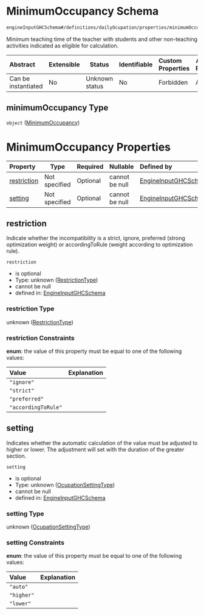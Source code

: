 # MinimumOccupancy Schema

```txt
engineInputGHCSchema#/definitions/dailyOcupation/properties/minimumOccupancy
```

Minimum teaching time of the teacher with students and other non-teaching activities indicated as eligible for calculation.


| Abstract            | Extensible | Status         | Identifiable | Custom Properties | Additional Properties | Access Restrictions | Defined In                                                         |
| :------------------ | ---------- | -------------- | ------------ | :---------------- | --------------------- | ------------------- | ------------------------------------------------------------------ |
| Can be instantiated | No         | Unknown status | No           | Forbidden         | Allowed               | none                | [ghc.schema.json\*](../out/ghc.schema.json "open original schema") |

## minimumOccupancy Type

`object` ([MinimumOccupancy](ghc-definitions-dailyocupation-properties-minimumoccupancy.md))

# MinimumOccupancy Properties

| Property                    | Type          | Required | Nullable       | Defined by                                                                                                                                                        |
| :-------------------------- | ------------- | -------- | -------------- | :---------------------------------------------------------------------------------------------------------------------------------------------------------------- |
| [restriction](#restriction) | Not specified | Optional | cannot be null | [EngineInputGHCSchema](ghc-definitions-restrictiontype.md "engineInputGHCSchema#/definitions/dailyOcupation/properties/minimumOccupancy/properties/restriction")  |
| [setting](#setting)         | Not specified | Optional | cannot be null | [EngineInputGHCSchema](ghc-definitions-ocupationsettingtype.md "engineInputGHCSchema#/definitions/dailyOcupation/properties/minimumOccupancy/properties/setting") |

## restriction

Indicate whether the incompatibility is a strict, ignore, preferred (strong optimization weight) or accordingToRule (weight according to optimization rule).


`restriction`

-   is optional
-   Type: unknown ([RestrictionType](ghc-definitions-restrictiontype.md))
-   cannot be null
-   defined in: [EngineInputGHCSchema](ghc-definitions-restrictiontype.md "engineInputGHCSchema#/definitions/dailyOcupation/properties/minimumOccupancy/properties/restriction")

### restriction Type

unknown ([RestrictionType](ghc-definitions-restrictiontype.md))

### restriction Constraints

**enum**: the value of this property must be equal to one of the following values:

| Value               | Explanation |
| :------------------ | ----------- |
| `"ignore"`          |             |
| `"strict"`          |             |
| `"preferred"`       |             |
| `"accordingToRule"` |             |

## setting

Indicates whether the automatic calculation of the value must be adjusted to higher or lower. The adjustment will set with the duration of the greater section.


`setting`

-   is optional
-   Type: unknown ([OcupationSettingType](ghc-definitions-ocupationsettingtype.md))
-   cannot be null
-   defined in: [EngineInputGHCSchema](ghc-definitions-ocupationsettingtype.md "engineInputGHCSchema#/definitions/dailyOcupation/properties/minimumOccupancy/properties/setting")

### setting Type

unknown ([OcupationSettingType](ghc-definitions-ocupationsettingtype.md))

### setting Constraints

**enum**: the value of this property must be equal to one of the following values:

| Value      | Explanation |
| :--------- | ----------- |
| `"auto"`   |             |
| `"higher"` |             |
| `"lower"`  |             |
